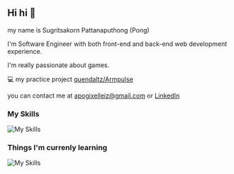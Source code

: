 ## Hi hi 👋

my name is Sugritsakorn Pattanaputhong (Pong)

I'm Software Engineer with both front-end and back-end web development experience.

I'm really passionate about games.

💻 my practice project [quendaltz/Armpulse](https://github.com/quendaltz/Armpulse)

you can contact me at [apogixelleiz@gmail.com](mailto:apogixelleiz@gmail.com) or [LinkedIn](https://www.linkedin.com/in/sugritsakorn-pattanaputhong-5364a41ba)

### My Skills
![My Skills](https://skillicons.dev/icons?i=ts,cpp,go,python)

### Things I'm currenly learning
![My Skills](https://skillicons.dev/icons?i=unreal,rust)
